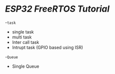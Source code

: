 # _ESP32 FreeRTOS Tutorial_

-`task`
* single task
* multi task
* Inter call task
* Intrupt task (GPIO based using ISR)

-`Queue`
* Single Queue
